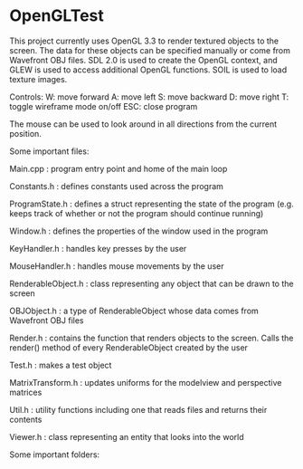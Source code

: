 OpenGLTest
==========
This project currently uses OpenGL 3.3 to render textured objects to the screen.
The data for these objects can be specified manually or come from Wavefront OBJ files.
SDL 2.0 is used to create the OpenGL context, and GLEW is used to access additional OpenGL
functions. SOIL is used to load texture images.

Controls:
W:   move forward
A:   move left
S:   move backward
D:   move right
T:   toggle wireframe mode on/off
ESC: close program

The mouse can be used to look around in all directions from the current position.

Some important files:

Main.cpp : program entry point and home of the main loop

Constants.h : defines constants used across the program

ProgramState.h : defines a struct representing the state of the program (e.g. keeps track
                 of whether or not the program should continue running)

Window.h : defines the properties of the window used in the program

KeyHandler.h : handles key presses by the user

MouseHandler.h : handles mouse movements by the user

RenderableObject.h : class representing any object that can be drawn to the screen

OBJObject.h : a type of RenderableObject whose data comes from Wavefront OBJ files

Render.h : contains the function that renders objects to the screen. Calls the render()
           method of every RenderableObject created by the user
           
Test.h : makes a test object

MatrixTransform.h : updates uniforms for the modelview and perspective matrices

Util.h : utility functions including one that reads files and returns their contents

Viewer.h : class representing an entity that looks into the world

Some important folders: 

